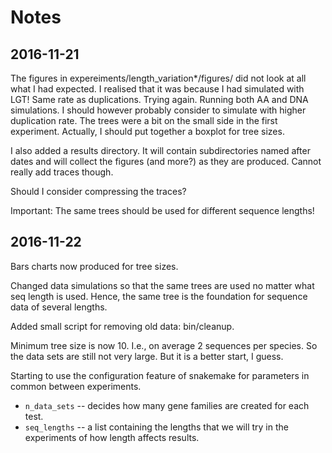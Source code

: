 # Notes

## 2016-11-21

The figures in expereiments/length_variation*/figures/ did not look at
all what I had expected.  I realised that it was because I had
simulated with LGT! Same rate as duplications. Trying again. Running
both AA and DNA simulations. I should however probably consider to
simulate with higher duplication rate. The trees were a bit on the
small side in the first experiment. Actually, I should put together a
boxplot for tree sizes.

I also added a results directory. It will contain subdirectories named
after dates and will collect the figures (and more?) as they are
produced. Cannot really add traces though.

Should I consider compressing the traces?

Important: The same trees should be used for different sequence lengths!


## 2016-11-22

Bars charts now produced for tree sizes.

Changed data simulations so that the same trees are used no matter
what seq length is used. Hence, the same tree is the foundation for
sequence data of several lengths.

Added small script for removing old data: bin/cleanup.

Minimum tree size is now 10. I.e., on average 2 sequences per
species. So the data sets are still not very large. But it is a better
start, I guess.

Starting to use the configuration feature of snakemake for parameters
in common between experiments.

* `n_data_sets` -- decides how many gene families are created for each test.
* `seq_lengths` -- a list containing the lengths that we will try in
   the experiments of how length affects results.
